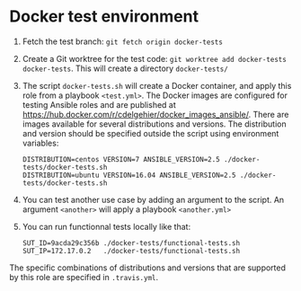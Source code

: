 # Docker test environment

1. Fetch the test branch: `git fetch origin docker-tests`
2. Create a Git worktree for the test code: `git worktree add docker-tests docker-tests`. This will create a directory `docker-tests/`
3. The script `docker-tests.sh` will create a Docker container, and apply this role from a playbook `<test.yml>`. The Docker images are configured for testing Ansible roles and are published at <https://hub.docker.com/r/cdelgehier/docker_images_ansible/>. There are images available for several distributions and versions. The distribution and version should be specified outside the script using environment variables:

    ```
    DISTRIBUTION=centos VERSION=7 ANSIBLE_VERSION=2.5 ./docker-tests/docker-tests.sh
    DISTRIBUTION=ubuntu VERSION=16.04 ANSIBLE_VERSION=2.5 ./docker-tests/docker-tests.sh
    ```
4. You can test another use case by adding an argument to the script. An argument `<another>` will apply a playbook `<another.yml>`

5. You can run functionnal tests locally like that:

    ```
    SUT_ID=9acda29c356b ./docker-tests/functional-tests.sh
    SUT_IP=172.17.0.2   ./docker-tests/functional-tests.sh
    ```
   
The specific combinations of distributions and versions that are supported by this role are specified in `.travis.yml`.
